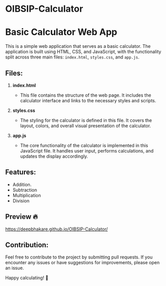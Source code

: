 # OIBSIP-Calculator

# Basic Calculator Web App

This is a simple web application that serves as a basic calculator. The application is built using HTML, CSS, and JavaScript, with the functionality split across three main files: `index.html`, `styles.css`, and `app.js`.

## Files:

1. **index.html**

   - This file contains the structure of the web page. It includes the calculator interface and links to the necessary styles and scripts.

2. **styles.css**

   - The styling for the calculator is defined in this file. It covers the layout, colors, and overall visual presentation of the calculator.

3. **app.js**
   - The core functionality of the calculator is implemented in this JavaScript file. It handles user input, performs calculations, and updates the display accordingly.

## Features:

- Addition.
- Subtraction
- Multiplication
- Division

## Preview 🔥

https://deepbhakare.github.io/OIBSIP-Calculator/

## Contribution:

Feel free to contribute to the project by submitting pull requests. If you encounter any issues or have suggestions for improvements, please open an issue.

Happy calculating! 🧮
